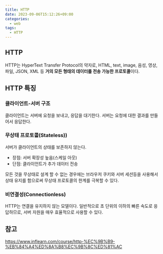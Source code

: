 ```yaml
---
title: HTTP
date: 2023-09-06T15:12:26+09:00
categories:
  - web
tags: 
  - HTTP
---
```


## HTTP

HTTP는 HyperText Transfer Protocol의 약자로, HTML, text, image, 음성, 영상, 파일, JSON, XML 등 **거의 모든 형태의 데이터를 전송 가능한 프로토콜**이다.

## HTTP 특징

### 클라이언트-서버 구조

클라이언트는 서버에 요청을 보내고, 응답을 대기한다. 서버는 요청에 대한 결과를 만들어서 응답한다.

### 무상태 프로토콜(Stateless))

서버가 클라이언트의 상태를 보존하지 않는다.

- 장점: 서버 확장성 높음(스케일 아웃)
- 단점: 클라이언트가 추가 데이터 전송

모든 것을 무상태로 설계 할 수 없는 경우에는 브라우저 쿠키와 서버 세션등을 사용해서 상태 유지를 함으로써 무상태 프로토콜의 한계를 극복할 수 있다.

### 비연결성(Connectionless)

HTTP는 연결을 유지하지 않는 모델이다. 일반적으로 초 단위의 이하의 빠른 속도로 응답하므로, 서버 자원을 매우 효율적으로 사용할 수 있다.

## 참고

https://www.inflearn.com/course/http-%EC%9B%B9-%EB%84%A4%ED%8A%B8%EC%9B%8C%ED%81%AC
